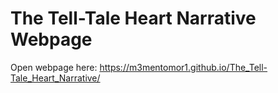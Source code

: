 # The Tell-Tale Heart Narrative Webpage

Open webpage here: https://m3mentomor1.github.io/The_Tell-Tale_Heart_Narrative/
